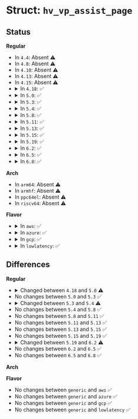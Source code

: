 # Struct: <code>hv_vp_assist_page</code>

## Status
<b>Regular</b>
<ul>
<li>
In <code>4.4</code>: Absent ⚠️
</li>
<li>
In <code>4.8</code>: Absent ⚠️
</li>
<li>
In <code>4.10</code>: Absent ⚠️
</li>
<li>
In <code>4.13</code>: Absent ⚠️
</li>
<li>
In <code>4.15</code>: Absent ⚠️
</li>
<li>
<details>
<summary>In <code>4.18</code>: ✅</summary>

```c
struct hv_vp_assist_page {
    __u32 apic_assist;
    __u32 reserved;
    __u64 vtl_control[2];
    __u64 nested_enlightenments_control[2];
    __u32 enlighten_vmentry;
    __u64 current_nested_vmcs;
};
```
</details>
</li>
<li>
<details>
<summary>In <code>5.0</code>: ✅</summary>

```c
struct hv_vp_assist_page {
    __u32 apic_assist;
    __u32 reserved;
    __u64 vtl_control[2];
    __u64 nested_enlightenments_control[2];
    __u32 enlighten_vmentry;
    __u32 padding;
    __u64 current_nested_vmcs;
};
```
</details>
</li>
<li>
<details>
<summary>In <code>5.3</code>: ✅</summary>

```c
struct hv_vp_assist_page {
    __u32 apic_assist;
    __u32 reserved;
    __u64 vtl_control[2];
    __u64 nested_enlightenments_control[2];
    __u32 enlighten_vmentry;
    __u32 padding;
    __u64 current_nested_vmcs;
};
```
</details>
</li>
<li>
<details>
<summary>In <code>5.4</code>: ✅</summary>

```c
struct hv_vp_assist_page {
    __u32 apic_assist;
    __u32 reserved1;
    __u64 vtl_control[3];
    struct hv_nested_enlightenments_control nested_control;
    __u8 enlighten_vmentry;
    __u8 reserved2[7];
    __u64 current_nested_vmcs;
};
```
</details>
</li>
<li>
<details>
<summary>In <code>5.8</code>: ✅</summary>

```c
struct hv_vp_assist_page {
    __u32 apic_assist;
    __u32 reserved1;
    __u64 vtl_control[3];
    struct hv_nested_enlightenments_control nested_control;
    __u8 enlighten_vmentry;
    __u8 reserved2[7];
    __u64 current_nested_vmcs;
};
```
</details>
</li>
<li>
<details>
<summary>In <code>5.11</code>: ✅</summary>

```c
struct hv_vp_assist_page {
    __u32 apic_assist;
    __u32 reserved1;
    __u64 vtl_control[3];
    struct hv_nested_enlightenments_control nested_control;
    __u8 enlighten_vmentry;
    __u8 reserved2[7];
    __u64 current_nested_vmcs;
};
```
</details>
</li>
<li>
<details>
<summary>In <code>5.13</code>: ✅</summary>

```c
struct hv_vp_assist_page {
    __u32 apic_assist;
    __u32 reserved1;
    __u64 vtl_control[3];
    struct hv_nested_enlightenments_control nested_control;
    __u8 enlighten_vmentry;
    __u8 reserved2[7];
    __u64 current_nested_vmcs;
};
```
</details>
</li>
<li>
<details>
<summary>In <code>5.15</code>: ✅</summary>

```c
struct hv_vp_assist_page {
    __u32 apic_assist;
    __u32 reserved1;
    __u64 vtl_control[3];
    struct hv_nested_enlightenments_control nested_control;
    __u8 enlighten_vmentry;
    __u8 reserved2[7];
    __u64 current_nested_vmcs;
};
```
</details>
</li>
<li>
<details>
<summary>In <code>5.19</code>: ✅</summary>

```c
struct hv_vp_assist_page {
    __u32 apic_assist;
    __u32 reserved1;
    __u64 vtl_control[3];
    struct hv_nested_enlightenments_control nested_control;
    __u8 enlighten_vmentry;
    __u8 reserved2[7];
    __u64 current_nested_vmcs;
};
```
</details>
</li>
<li>
<details>
<summary>In <code>6.2</code>: ✅</summary>

```c
struct hv_vp_assist_page {
    __u32 apic_assist;
    __u32 reserved1;
    __u32 vtl_entry_reason;
    __u32 vtl_reserved;
    __u64 vtl_ret_x64rax;
    __u64 vtl_ret_x64rcx;
    struct hv_nested_enlightenments_control nested_control;
    __u8 enlighten_vmentry;
    __u8 reserved2[7];
    __u64 current_nested_vmcs;
    __u8 synthetic_time_unhalted_timer_expired;
    __u8 reserved3[7];
    __u8 virtualization_fault_information[40];
    __u8 reserved4[8];
    __u8 intercept_message[256];
    __u8 vtl_ret_actions[256];
};
```
</details>
</li>
<li>
<details>
<summary>In <code>6.5</code>: ✅</summary>

```c
struct hv_vp_assist_page {
    __u32 apic_assist;
    __u32 reserved1;
    __u32 vtl_entry_reason;
    __u32 vtl_reserved;
    __u64 vtl_ret_x64rax;
    __u64 vtl_ret_x64rcx;
    struct hv_nested_enlightenments_control nested_control;
    __u8 enlighten_vmentry;
    __u8 reserved2[7];
    __u64 current_nested_vmcs;
    __u8 synthetic_time_unhalted_timer_expired;
    __u8 reserved3[7];
    __u8 virtualization_fault_information[40];
    __u8 reserved4[8];
    __u8 intercept_message[256];
    __u8 vtl_ret_actions[256];
};
```
</details>
</li>
<li>
<details>
<summary>In <code>6.8</code>: ✅</summary>

```c
struct hv_vp_assist_page {
    __u32 apic_assist;
    __u32 reserved1;
    __u32 vtl_entry_reason;
    __u32 vtl_reserved;
    __u64 vtl_ret_x64rax;
    __u64 vtl_ret_x64rcx;
    struct hv_nested_enlightenments_control nested_control;
    __u8 enlighten_vmentry;
    __u8 reserved2[7];
    __u64 current_nested_vmcs;
    __u8 synthetic_time_unhalted_timer_expired;
    __u8 reserved3[7];
    __u8 virtualization_fault_information[40];
    __u8 reserved4[8];
    __u8 intercept_message[256];
    __u8 vtl_ret_actions[256];
};
```
</details>
</li>
</ul>
<b>Arch</b>
<ul>
<li>
In <code>arm64</code>: Absent ⚠️
</li>
<li>
In <code>armhf</code>: Absent ⚠️
</li>
<li>
In <code>ppc64el</code>: Absent ⚠️
</li>
<li>
In <code>riscv64</code>: Absent ⚠️
</li>
</ul>
<b>Flavor</b>
<ul>
<li>
<details>
<summary>In <code>aws</code>: ✅</summary>

```c
struct hv_vp_assist_page {
    __u32 apic_assist;
    __u32 reserved1;
    __u64 vtl_control[3];
    struct hv_nested_enlightenments_control nested_control;
    __u8 enlighten_vmentry;
    __u8 reserved2[7];
    __u64 current_nested_vmcs;
};
```
</details>
</li>
<li>
<details>
<summary>In <code>azure</code>: ✅</summary>

```c
struct hv_vp_assist_page {
    __u32 apic_assist;
    __u32 reserved1;
    __u64 vtl_control[3];
    struct hv_nested_enlightenments_control nested_control;
    __u8 enlighten_vmentry;
    __u8 reserved2[7];
    __u64 current_nested_vmcs;
};
```
</details>
</li>
<li>
<details>
<summary>In <code>gcp</code>: ✅</summary>

```c
struct hv_vp_assist_page {
    __u32 apic_assist;
    __u32 reserved1;
    __u64 vtl_control[3];
    struct hv_nested_enlightenments_control nested_control;
    __u8 enlighten_vmentry;
    __u8 reserved2[7];
    __u64 current_nested_vmcs;
};
```
</details>
</li>
<li>
<details>
<summary>In <code>lowlatency</code>: ✅</summary>

```c
struct hv_vp_assist_page {
    __u32 apic_assist;
    __u32 reserved1;
    __u64 vtl_control[3];
    struct hv_nested_enlightenments_control nested_control;
    __u8 enlighten_vmentry;
    __u8 reserved2[7];
    __u64 current_nested_vmcs;
};
```
</details>
</li>
</ul>

## Differences
<b>Regular</b>
<ul>
<li>
<details>
<summary>Changed between <code>4.18</code> and <code>5.0</code> ⚠️</summary>
<ul>
<li>
<b>Field added. </b>
<code>__u32 padding</code>
</li>
</ul>
</details>
</li>
<li>
No changes between <code>5.0</code> and <code>5.3</code> ✅
</li>
<li>
<details>
<summary>Changed between <code>5.3</code> and <code>5.4</code> ⚠️</summary>
<ul>
<li>
<b>Field added. </b>
<code>__u32 reserved1</code>
</li>
<li>
<b>Field added. </b>
<code>struct hv_nested_enlightenments_control nested_control</code>
</li>
<li>
<b>Field added. </b>
<code>__u8 reserved2[7]</code>
</li>
<li>
<b>Field removed. </b>
<code>__u32 reserved</code>
</li>
<li>
<b>Field removed. </b>
<code>__u64 nested_enlightenments_control[2]</code>
</li>
<li>
<b>Field removed. </b>
<code>__u32 padding</code>
</li>
<li>
<b>Field type changed. </b>
<code>__u64 vtl_control[2]</code> ➡️ <code>__u64 vtl_control[3]</code>
</li>
<li>
<b>Field type changed. </b>
<code>__u32 enlighten_vmentry</code> ➡️ <code>__u8 enlighten_vmentry</code>
</li>
</ul>
</details>
</li>
<li>
No changes between <code>5.4</code> and <code>5.8</code> ✅
</li>
<li>
No changes between <code>5.8</code> and <code>5.11</code> ✅
</li>
<li>
No changes between <code>5.11</code> and <code>5.13</code> ✅
</li>
<li>
No changes between <code>5.13</code> and <code>5.15</code> ✅
</li>
<li>
No changes between <code>5.15</code> and <code>5.19</code> ✅
</li>
<li>
<details>
<summary>Changed between <code>5.19</code> and <code>6.2</code> ⚠️</summary>
<ul>
<li>
<b>Field added. </b>
<code>__u32 vtl_entry_reason</code>
</li>
<li>
<b>Field added. </b>
<code>__u32 vtl_reserved</code>
</li>
<li>
<b>Field added. </b>
<code>__u64 vtl_ret_x64rax</code>
</li>
<li>
<b>Field added. </b>
<code>__u64 vtl_ret_x64rcx</code>
</li>
<li>
<b>Field added. </b>
<code>__u8 synthetic_time_unhalted_timer_expired</code>
</li>
<li>
<b>Field added. </b>
<code>__u8 reserved3[7]</code>
</li>
<li>
<b>Field added. </b>
<code>__u8 virtualization_fault_information[40]</code>
</li>
<li>
<b>Field added. </b>
<code>__u8 reserved4[8]</code>
</li>
<li>
<b>Field added. </b>
<code>__u8 intercept_message[256]</code>
</li>
<li>
<b>Field added. </b>
<code>__u8 vtl_ret_actions[256]</code>
</li>
<li>
<b>Field removed. </b>
<code>__u64 vtl_control[3]</code>
</li>
</ul>
</details>
</li>
<li>
No changes between <code>6.2</code> and <code>6.5</code> ✅
</li>
<li>
No changes between <code>6.5</code> and <code>6.8</code> ✅
</li>
</ul>
<b>Arch</b>
<ul>
</ul>
<b>Flavor</b>
<ul>
<li>
No changes between <code>generic</code> and <code>aws</code> ✅
</li>
<li>
No changes between <code>generic</code> and <code>azure</code> ✅
</li>
<li>
No changes between <code>generic</code> and <code>gcp</code> ✅
</li>
<li>
No changes between <code>generic</code> and <code>lowlatency</code> ✅
</li>
</ul>
